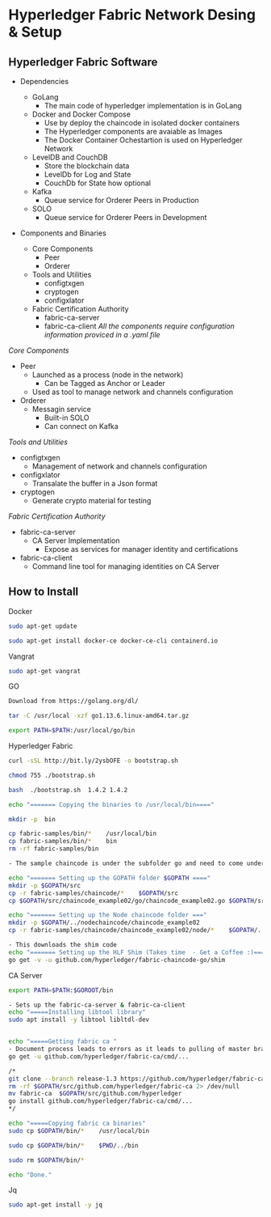 # Hyperledger Fabric Network Desing & Setup

## Hyperledger Fabric Software

- Dependencies
    - GoLang
        - The main code of hyperledger implementation is in GoLang
    - Docker and Docker Compose
        - Use by deploy the chaincode in isolated docker containers
        - The Hyperledger components are avaiable as Images
        - The Docker Container Ochestartion is used on Hyperledger Network
    - LevelDB and CouchDB
        - Store the blockchain data
        - LevelDb for Log and State
        - CouchDb for State how optional
    - Kafka
        - Queue service for Orderer Peers in Production
    - SOLO
        - Queue service for Orderer Peers in Development

- Components and Binaries
    - Core Components
        - Peer
        - Orderer
    - Tools and Utilities
        - configtxgen
        - cryptogen
        - configxlator
    - Fabric Certification Authority
        - fabric-ca-server
        - fabric-ca-client
_All the components require configuration information proviced in a .yaml file_

*Core Components*
- Peer
    - Launched as a process (node in the network)
        - Can be Tagged as Anchor or Leader
    - Used as tool to manage network and channels configuration
- Orderer
    - Messagin service 
        - Built-in SOLO
        - Can connect on Kafka

*Tools and Utilities*
- configtxgen
    - Management of network and channels configuration
- configxlator
    - Transalate the buffer in a Json format
- cryptogen
    - Generate crypto material for testing

*Fabric Certification Authority*
- fabric-ca-server
    - CA Server Implementation
        - Expose as services for manager identity and certifications
- fabric-ca-client
    - Command line tool for managing identities on CA Server

## How to Install

Docker
~~~Bash
sudo apt-get update

sudo apt-get install docker-ce docker-ce-cli containerd.io
~~~

Vangrat
~~~Bash
sudo apt-get vangrat
~~~

GO
~~~Bash
Download from https://golang.org/dl/

tar -C /usr/local -xzf go1.13.6.linux-amd64.tar.gz

export PATH=$PATH:/usr/local/go/bin
~~~

Hyperledger Fabric
~~~Bash
curl -sSL http://bit.ly/2ysbOFE -o bootstrap.sh

chmod 755 ./bootstrap.sh

bash  ./bootstrap.sh  1.4.2 1.4.2 

echo "======= Copying the binaries to /usr/local/bin===="

mkdir -p  bin

cp fabric-samples/bin/*    /usr/local/bin
cp fabric-samples/bin/*    bin
rm -rf fabric-samples/bin

- The sample chaincode is under the subfolder go and need to come under gopath/src subfolder

echo "======= Setting up the GOPATH folder $GOPATH ===="
mkdir -p $GOPATH/src
cp -r fabric-samples/chaincode/*    $GOPATH/src
cp $GOPATH/src/chaincode_example02/go/chaincode_example02.go $GOPATH/src/chaincode_example02

echo "======= Setting up the Node chaincode folder ==="
mkdir -p $GOPATH/../nodechaincode/chaincode_example02
cp -r fabric-samples/chaincode/chaincode_example02/node/*    $GOPATH/../nodechaincode/chaincode_example02

- This downloads the shim code 
echo "======= Setting up the HLF Shim (Takes time  - Get a Coffee :)===="
go get -v -u github.com/hyperledger/fabric-chaincode-go/shim

~~~

CA Server
~~~Bash
export PATH=$PATH:$GOROOT/bin

- Sets up the fabric-ca-server & fabric-ca-client
echo "=====Installing libtool library"
sudo apt install -y libtool libltdl-dev


echo "=====Getting fabric ca "
- Document process leads to errors as it leads to pulling of master branch
go get -u github.com/hyperledger/fabric-ca/cmd/...

/*
git clone --branch release-1.3 https://github.com/hyperledger/fabric-ca.git
rm -rf $GOPATH/src/github.com/hyperledger/fabric-ca 2> /dev/null
mv fabric-ca  $GOPATH/src/github.com/hyperledger
go install github.com/hyperledger/fabric-ca/cmd/...
*/

echo "=====Copying fabric ca binaries"
sudo cp $GOPATH/bin/*    /usr/local/bin

sudo cp $GOPATH/bin/*    $PWD/../bin

sudo rm $GOPATH/bin/* 

echo "Done."
~~~

Jq
~~~Bash
sudo apt-get install -y jq
~~~